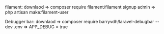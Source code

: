filament:
    downlaod => composer require filament/filament
    signup admin => php artisan make:filament-user

Debugger bar:
    downlaod => composer require barryvdh/laravel-debugbar --dev
    .env => APP_DEBUG = true


